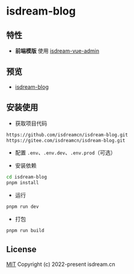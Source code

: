 # isdream-blog

## 特性

- **前端模版** 使用 [isdream-vue-admin](https://github.com/isdreamcn/isdream-vue-admin)

## 预览

- [isdream-blog](https://isdream.cn/)

## 安装使用

- 获取项目代码

```bash
https://github.com/isdreamcn/isdream-blog.git
https://gitee.com/isdreamcn/isdream-blog.git
```

- 配置 `.env`、`.env.dev`、`.env.prod`（可选）

- 安装依赖

```bash
cd isdream-blog
pnpm install
```

- 运行

```bash
pnpm run dev
```

- 打包

```bash
pnpm run build
```

## License

[MIT](https://opensource.org/license/mit/)
Copyright (c) 2022-present isdream.cn
